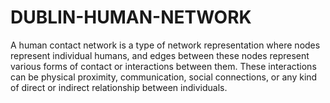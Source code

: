 # DUBLIN-HUMAN-NETWORK
A human contact network is a type of network  representation where nodes represent individual humans, and edges  between these nodes represent various forms of contact or interactions  between them. These interactions can be physical proximity,  communication, social connections, or any kind of direct or indirect  relationship between individuals.
